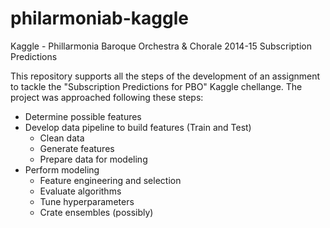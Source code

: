 # philarmoniab-kaggle
Kaggle - Phillarmonia Baroque Orchestra &amp; Chorale 2014-15 Subscription Predictions

This repository supports all the steps of the development of an assignment to tackle the "Subscription Predictions for PBO" Kaggle chellange.
The project was approached following these steps:
- Determine possible features
- Develop data pipeline to build features (Train and Test)
   - Clean data
   - Generate features
   - Prepare data for modeling
- Perform modeling
   - Feature engineering and selection
   - Evaluate algorithms
   - Tune hyperparameters
   - Crate ensembles (possibly)  
